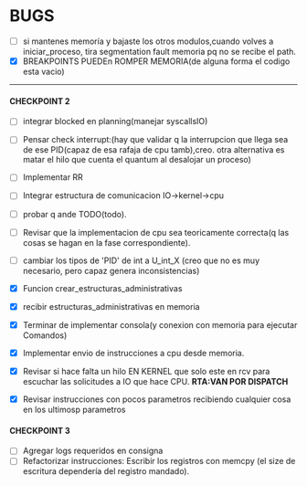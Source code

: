 # BUGS #
- [ ] si mantenes memoría y bajaste los otros modulos,cuando volves a iniciar_proceso, tira segmentation fault memoria pq no se recibe el path.
- [x] BREAKPOINTS PUEDEn ROMPER MEMORIA(de alguna forma el codigo esta vacio)
____
#### CHECKPOINT 2 ####

- [ ] integrar blocked en planning(manejar syscallsIO)
- [ ] Pensar check interrupt:(hay que validar q la interrupcion que llega sea de ese PID(capaz de esa rafaja de cpu tamb),creo. otra alternativa es matar el hilo que cuenta el quantum al desalojar un proceso)
- [ ] Implementar RR
- [ ] Integrar estructura de comunicacion IO->kernel->cpu
- [ ] probar q ande TODO(todo).

- [ ] Revisar que la implementacion de cpu sea teoricamente correcta(q las cosas se hagan en la fase correspondiente).
- [ ] cambiar los tipos de 'PID' de int a U_int_X (creo que no es muy necesario, pero capaz genera inconsistencias)
- [X] Funcion crear_estructuras_administrativas
- [X] recibir estructuras_administrativas en memoria
- [X] Terminar de implementar consola(y conexion con memoria para ejecutar Comandos)
- [X] Implementar envio de instrucciones a cpu desde memoria.
- [X] Revisar si hace falta un hilo EN KERNEL que solo este en rcv para escuchar las solicitudes a IO que hace CPU. **RTA:VAN POR DISPATCH**
- [X] Revisar instrucciones con pocos parametros recibiendo cualquier cosa en los ultimosp parametros
#### CHECKPOINT 3 #######
- [ ] Agregar logs requeridos en consigna
- [ ] Refactorizar instrucciones: Escribir los registros con memcpy (el size de escritura dependería del registro mandado).